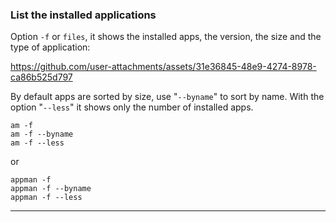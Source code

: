 ### List the installed applications
Option `-f` or `files`, it shows the installed apps, the version, the size and the type of application:

https://github.com/user-attachments/assets/31e36845-48e9-4274-8978-ca86b525d797

By default apps are sorted by size, use "`--byname`" to sort by name. With the option "`--less`" it shows only the number of installed apps.
```
am -f
am -f --byname
am -f --less
```
or
```
appman -f
appman -f --byname
appman -f --less
```

------------------------------------------------------------------------